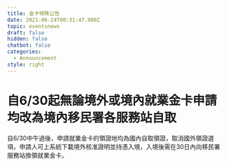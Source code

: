 ```yaml
---
title: 金卡特殊公告
date: 2021-06-24T00:31:47.880Z
topic: eventsnews
draft: false
hidden: false
chatbot: false
categories:
  - Announcement
style: right
---
```

# 自6/30起無論境外或境內就業金卡申請均改為境內移民署各服務站自取

自6/30中午過後，申請就業金卡的領證地均為國內自取領證，取消國外領證選項，申請人可上系統下載境外核准證明並持憑入境，入境後需在30日內向移民署服務站換領就業金卡。